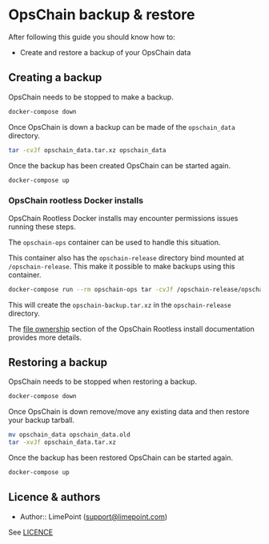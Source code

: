 # OpsChain backup & restore

After following this guide you should know how to:

- Create and restore a backup of your OpsChain data

## Creating a backup

OpsChain needs to be stopped to make a backup.

```bash
docker-compose down
```

Once OpsChain is down a backup can be made of the `opschain_data` directory.

```bash
tar -cvJf opschain_data.tar.xz opschain_data
```

Once the backup has been created OpsChain can be started again.

```bash
docker-compose up
```

### OpsChain rootless Docker installs

OpsChain Rootless Docker installs may encounter permissions issues running these steps.

The `opschain-ops` container can be used to handle this situation.

This container also has the `opschain-release` directory bind mounted at `/opschain-release`. This make it possible to make backups using this container.

```bash
docker-compose run --rm opschain-ops tar -cvJf /opschain-release/opschain-backup.tar.xz /opschain_data
```

This will create the `opschain-backup.tar.xz` in the `opschain-release` directory.

The [file ownership](rootless_install.md#file-ownership) section of the OpsChain Rootless install documentation provides more details.

## Restoring a backup

OpsChain needs to be stopped when restoring a backup.

```bash
docker-compose down
```

Once OpsChain is down remove/move any existing data and then restore your backup tarball.

```bash
mv opschain_data opschain_data.old
tar -xvJf opschain_data.tar.xz
```

Once the backup has been restored OpsChain can be started again.

```bash
docker-compose up
```

## Licence & authors

- Author:: LimePoint (support@limepoint.com)

See [LICENCE](../../LICENCE)

